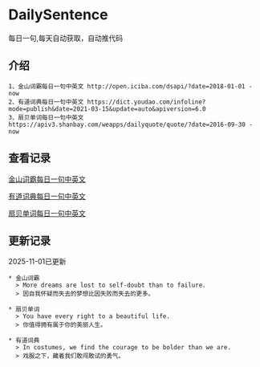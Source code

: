 # DailySentence

每日一句,每天自动获取，自动推代码

## 介绍

```
1、金山词霸每日一句中英文 http://open.iciba.com/dsapi/?date=2018-01-01 - now
2、有道词典每日一句中英文 https://dict.youdao.com/infoline?mode=publish&date=2021-03-15&update=auto&apiversion=6.0
3、扇贝单词每日一句中英文 https://apiv3.shanbay.com/weapps/dailyquote/quote/?date=2016-09-30 - now
```

## 查看记录

[金山词霸每日一句中英文](./data/iciba/)

[有道词典每日一句中英文](./data/youdao/)

[扇贝单词每日一句中英文](./data/shanbay/)

## 更新记录
2025-11-01已更新 
```
* 金山词霸
  > More dreams are lost to self-doubt than to failure.
  > 因自我怀疑而失去的梦想比因失败而失去的更多。

* 扇贝单词
  > You have every right to a beautiful life.
  > 你值得拥有属于你的美丽人生。

* 有道词典
  > In costumes, we find the courage to be bolder than we are.
  > 戏服之下，藏着我们敢闯敢试的勇气。

```
